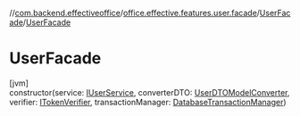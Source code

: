 //[com.backend.effectiveoffice](../../../index.md)/[office.effective.features.user.facade](../index.md)/[UserFacade](index.md)/[UserFacade](-user-facade.md)

# UserFacade

[jvm]\
constructor(service: [IUserService](../../office.effective.serviceapi/-i-user-service/index.md), converterDTO: [UserDTOModelConverter](../../office.effective.features.user.converters/-user-d-t-o-model-converter/index.md), verifier: [ITokenVerifier](../../office.effective.features.user/-i-token-verifier/index.md), transactionManager: [DatabaseTransactionManager](../../office.effective.common.utils/-database-transaction-manager/index.md))
